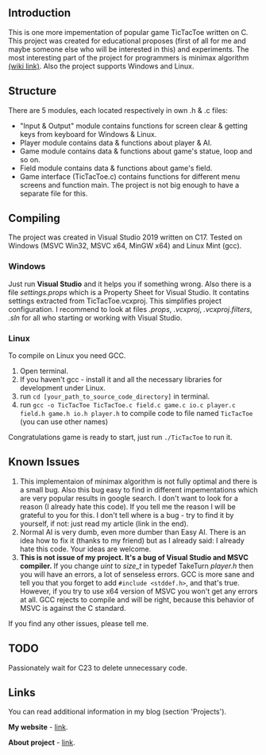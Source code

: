 ## Introduction

This is one more impementation of popular game TicTacToe written on C. This project was created for 
educational proposes (first of all for me and maybe someone else who will be interested in this) and 
experiments. The most interesting part of the project for programmers is minimax algorithm 
[(wiki link)](https://en.wikipedia.org/wiki/Minimax). Also the project supports Windows and Linux.

## Structure

There are 5 modules, each located respectively in own .h & .c files:
- "Input & Output" module contains functions for screen clear & getting keys from keyboard for 
Windows & Linux.
- Player module contains data & functions about player & AI.
- Game module contains data & functions about game's statue, loop and so on.
- Field module contains data & functions about game's field.
- Game interface (TicTacToe.c) contains functions for different menu screens and function main. The 
project is not big enough to have a separate file for this.

## Compiling

The project was created in Visual Studio 2019 written on C17.
Tested on Windows (MSVC Win32, MSVC x64, MinGW x64) and Linux Mint (gcc).

### Windows

Just run **Visual Studio** and it helps you if something wrong. Also there is a file 
_settings.props_ which is a Property Sheet for Visual Studio. It contatins settings extracted from 
TicTacToe.vcxproj. This simplifies project configuration. I recommend to look at files _.props_, 
_.vcxproj_, _.vcxproj.filters_, _.sln_ for all who starting or working with Visual Studio.

### Linux

To compile on Linux you need GCC.

1. Open terminal.
2. If you haven't gcc - install it and all the necessary libraries for development under Linux.
2. run `cd [your_path_to_source_code_directory]` in terminal.
3. run `gcc -o TicTacToe TicTacToe.c field.c game.c io.c player.c field.h game.h io.h player.h` to 
compile code to file named `TicTacToe` (you can use other names)

Congratulations game is ready to start, just run `./TicTacToe` to run it.


## Known Issues

1. This implementaion of minimax algorithm is not fully optimal and there is a small bug. Also this 
bug easy to find in different impementations which are very popular results in google search. 
I don't want to look for a reason (I already hate this code). If you tell me the reason I will be 
grateful to you for this. I don't tell where is a bug - try to find it by yourself, if not: just 
read my article (link in the end).
2. Normal AI is very dumb, even more dumber than Easy AI. There is an idea how to fix it (thanks to 
my friend) but as I already said: I already hate this code. Your ideas are welcome.
3. **This is not issue of my project. It's a bug of Visual Studio and MSVC compiler.** If you change 
_uint_ to *size_t* in typedef TakeTurn _player.h_ then you will have an errors, a lot of senseless 
errors. GCC is more sane and tell you that you forget to add `#include <stddef.h>`, and that's true.
However, if you try to use x64 version of MSVC you won't get any errors at all. GCC rejects to 
compile and will be right, because this behavior of MSVC is against the C standard.

If you find any other issues, please tell me.

## TODO

Passionately wait for C23 to delete unnecessary code.

## Links

You can read additional information in my blog (section 'Projects').

**My website** - [link](https://oleglnk.pages.dev/).

**About project** - [link](https://oleglnk.pages.dev/projects/tic-tac-toe/).